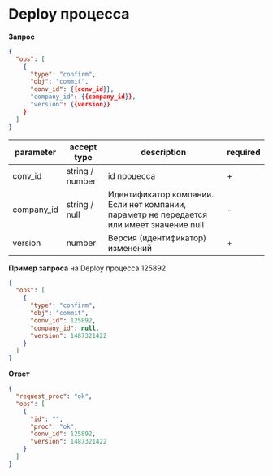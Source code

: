 # Deploy процесса

**Запрос**

```json
{
  "ops": [
    {
      "type": "confirm",
      "obj": "commit",
      "conv_id": {{conv_id}},
      "company_id": {{company_id}},
      "version": {{version}}
    }
  ]
}
```

| parameter | accept type | description | required |
| --- | --- | --- | --- |
| conv_id | string / number | id процесса | + |
| company_id | string  / null | Идентификатор компании. Если нет компании, параметр не передается или имеет значение null | - |
| version | number | Версия (идентификатор) изменений | + |

**Пример запроса** на Deploy процесса 125892

```json
{
  "ops": [
    {
      "type": "confirm",
      "obj": "commit",
      "conv_id": 125892,
      "company_id": null,
      "version": 1487321422
    }
  ]
}
```

**Ответ**

```json
{
  "request_proc": "ok",
  "ops": [
    {
      "id": "",
      "proc": "ok",
      "conv_id": 125892,
      "version": 1487321422
    }
  ]
}
```
